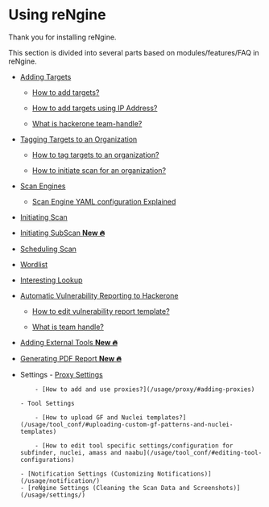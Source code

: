 # Using reNgine

Thank you for installing reNgine.

This section is divided into several parts based on modules/features/FAQ in reNgine.

- [Adding Targets](/usage/targets)

    - [How to add targets?](/usage/targets/#adding-individual-targets)

    - [How to add targets using IP Address?](/usage/targets/#resolve-domains-from-ip-or-cidrs)

    - [What is hackerone team-handle?](/usage/targets/#what-is-team-handle)

- [Tagging Targets to an Organization](/usage/organization)

    - [How to tag targets to an organization?](/usage/organization/#adding-organization)

    - [How to initiate scan for an organization?](/usage/organization/#initiating-scan-on-organization)

- [Scan Engines](/usage/scan_engine)

    - [Scan Engine YAML configuration Explained](/usage/scan_engine/#detailed-guide-on-configuring-scan-engines)

- [Initiating Scan](/usage/scan_target/#quick-scan)

- [Initiating SubScan <strong>New 🔥</strong>](/usage/subscan)

- [Scheduling Scan](/usage/scan_target/#schedule-scan)

- [Wordlist](/usage/wordlist/#adding-new-wordlist)

- [Interesting Lookup](/usage/interesting/)

- [Automatic Vulnerability Reporting to Hackerone](/usage/hackerone/)

    - [How to edit vulnerability report template?](/usage/hackerone/#vulnerability-report-template)

    - [What is team handle?](/usage/hackerone/#what-is-team_handle)

- [Adding External Tools <strong>New 🔥</strong>](/usage/external-tool)

- [Generating PDF Report <strong>New 🔥</strong>](/usage/report)

- Settings
      - [Proxy Settings](/usage/proxy/)

          - [How to add and use proxies?](/usage/proxy/#adding-proxies)

      - Tool Settings

          - [How to upload GF and Nuclei templates?](/usage/tool_conf/#uploading-custom-gf-patterns-and-nuclei-templates)

          - [How to edit tool specific settings/configuration for subfinder, nuclei, amass and naabu](/usage/tool_conf/#editing-tool-configurations)

      - [Notification Settings (Customizing Notifications)](/usage/notification/)
      - [reNgine Settings (Cleaning the Scan Data and Screenshots)](/usage/settings/)

